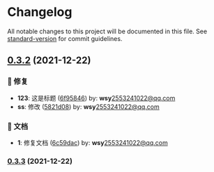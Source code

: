 # Changelog

All notable changes to this project will be documented in this file. See [standard-version](https://github.com/conventional-changelog/standard-version) for commit guidelines.

## [0.3.2](https://github.com/wsypower/wsy-vue3-template/compare/v0.3.3...v0.3.2) (2021-12-22)


### 🐛 修复

* **123**: 这是标题 ([6f95846](https://github.com/wsypower/wsy-vue3-template/commit/6f95846)) by: **wsy**<2553241022@qq.com>
* **ss**: 修改 ([5821d08](https://github.com/wsypower/wsy-vue3-template/commit/5821d08)) by: **wsy**<2553241022@qq.com>


### 📝 文档

* **1**: 修复文档 ([6c59dac](https://github.com/wsypower/wsy-vue3-template/commit/6c59dac)) by: **wsy**<2553241022@qq.com>



### [0.3.3](https://github.com/wsypower/wsy-vue3-template/compare/v0.3.2...v0.3.3) (2021-12-22)
